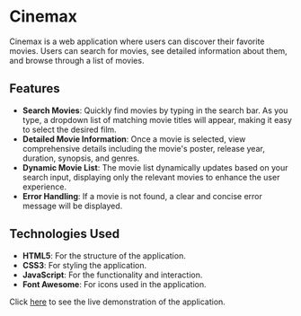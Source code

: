 # Cinemax

Cinemax is a web application where users can discover their favorite movies. Users can search for movies, see detailed information about them, and browse through a list of movies. 

## Features

- **Search Movies**: Quickly find movies by typing in the search bar. As you type, a dropdown list of matching movie titles will appear, making it easy to select the desired film.
- **Detailed Movie Information**: Once a movie is selected, view comprehensive details including the movie's poster, release year, duration, synopsis, and genres.
- **Dynamic Movie List**: The movie list dynamically updates based on your search input, displaying only the relevant movies to enhance the user experience.
- **Error Handling**: If a movie is not found, a clear and concise error message will be displayed.

## Technologies Used

- **HTML5**: For the structure of the application.
- **CSS3**: For styling the application.
- **JavaScript**: For the functionality and interaction.
- **Font Awesome**: For icons used in the application.

Click [here]() to see the live demonstration of the application.
